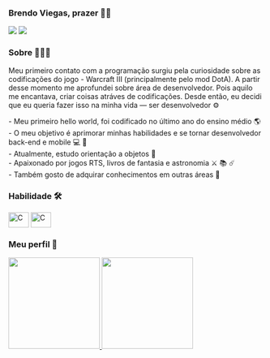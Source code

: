 ### Brendo Viegas, prazer 🙋‍♂️

 <a href="https://www.linkedin.com/in/brendoviegas"><img src="https://img.shields.io/badge/-Brendo%20Viegas-0077B5?style=flat-square&logo=Linkedin&logoColor=white"/></a>
 <a href="mailto:brendoviegash@gmail.com"><img src="https://img.shields.io/badge/-brendoviegas@gmail.com-D14836?style=flat-square&logo=Gmail&logoColor=white"/></a>
 </div>
 
 ### Sobre 👨🏽‍💻
<p> Meu primeiro contato com a programação surgiu pela curiosidade sobre as codificações do jogo - Warcraft III (principalmente pelo mod DotA). A partir desse momento me aprofundei sobre área de desenvolvedor. Pois aquilo me encantava, criar coisas atráves de codificações. Desde então, eu decidi que eu queria fazer isso na minha vida  — ser desenvolvedor ⚙️ </p>
- Meu primeiro hello world, foi codificado no último ano do ensino médio 🌎 <br>
- O meu objetivo é aprimorar minhas habilidades e se tornar desenvolvedor back-end e mobile 💻 📱 <br>
- Atualmente, estudo orientação a objetos 🦾 <br>
- Apaixonado por jogos RTS, livros de fantasia e astronomia ⚔️ 📚 ☄️ <br>
- Também gosto de adquirar conhecimentos em outras áreas 📖 <br> 

<div style="display: inline_block">
 <h3> Habilidade 🛠 </h3>
   <img align="center" alt="C" height="30" width="40" style="max-width:100%" src="https://cdn.jsdelivr.net/gh/devicons/devicon/icons/c/c-original.svg">
   <img align="center" alt="C" height="30" width="40" style="max-width:100%" src="https://cdn.jsdelivr.net/gh/devicons/devicon/icons/cplusplus/cplusplus-original.svg">
</div>
 
 <div>
 <h3> Meu perfil 🚀 </h3>
  <a href="https://github.com/bsviegas">
  <img height="180em" src="https://github-readme-stats.vercel.app/api?username=bsviegas&show_icons=true&theme=tokyonight&include_all_commits=true&count_private=true"/>
  <img height="180em" src="https://github-readme-stats.vercel.app/api/top-langs/?username=bsviegas&layout=compact&langs_count=7&theme=tokyonight"/>
</div>
